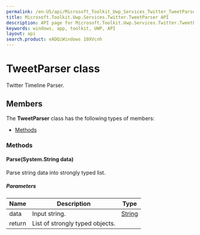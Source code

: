 ```yaml
---
permalink: /en-US/api/Microsoft_Toolkit_Uwp_Services_Twitter_TweetParser.htm
title: Microsoft.Toolkit.Uwp.Services.Twitter.TweetParser API 
description: API page for Microsoft.Toolkit.Uwp.Services.Twitter.TweetParser
keywords: windows, app, toolkit, UWP, API
layout: api
search.product: eADQiWindows 10XVcnh
---
```



# TweetParser class

Twitter Timeline Parser.

## Members

The **TweetParser** class has the following types of members:

* [Methods](#Methods)

### Methods

#### Parse(System.String data)

Parse string data into strongly typed list.

##### Parameters



| Name | Description | Type || --- | --- | --- || data | Input string. | [String](https://msdn.microsoft.com/library/windows/apps/System.String) || return |List of strongly typed objects. |



